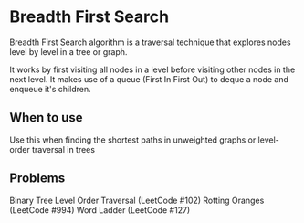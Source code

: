 # Breadth First Search

Breadth First Search algorithm is a traversal technique that explores nodes level by level in a tree or graph.

It works by first visiting all nodes in a level before visiting other nodes in the next level. It makes use of a queue (First In First Out) to deque a node and enqueue it's children.

## When to use

Use this when finding the shortest paths in unweighted graphs or level-order traversal in trees

## Problems

Binary Tree Level Order Traversal (LeetCode #102)
Rotting Oranges (LeetCode #994)
Word Ladder (LeetCode #127)
